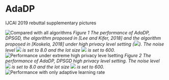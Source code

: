 # AdaDP
IJCAI 2019 rebuttal supplementary pictures

![Compared with all algorithms](https://github.com/NJUIoT/AdaDP/blob/master/all_together-1.png)
*Figure 1 The performance of AdaDP, DPSGD, the algorithm proposed in [Lee and Kifer, 2018] and the algorithm proposed in [Koskela, 2018] under high privacy level setting (<img src="https://latex.codecogs.com/gif.latex?\epsilon=0.5" />). The noise level <img src="https://latex.codecogs.com/gif.latex?\sigma" /> is set to 8.0 and the lot size <img src="https://latex.codecogs.com/gif.latex?L" /> is set to 600.*
![Performance under extreme high privacy leve lsetting](https://github.com/NJUIoT/AdaDP/blob/master/mnist_eps=0.1-1.png)
*Figure 2 The performance of AdaDP, DPSGD  high privacy level setting. The noise level <img src="https://latex.codecogs.com/gif.latex?\sigma" /> is set to 8.0 and the lot size <img src="https://latex.codecogs.com/gif.latex?L" /> is set to 600.*
![Performance with only adaptive learning rate](https://github.com/NJUIoT/AdaDP/blob/master/only_adaptive_lr-1.png)


